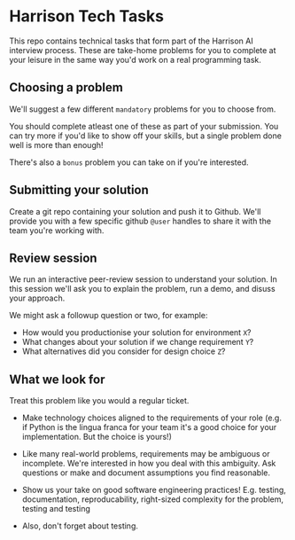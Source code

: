 # Harrison Tech Tasks

This repo contains technical tasks that form part of the Harrison AI interview process.
These are take-home problems for you to complete at your leisure in the same way you'd work on a real programming task.

## Choosing a problem

We'll suggest a few different `mandatory` problems for you to choose from.

You should complete atleast one of these as part of your submission. You can try more if you'd like to show off your skills, but a single problem done well is more than enough!

There's also a `bonus` problem you can take on if you're interested.

## Submitting your solution

Create a git repo containing your solution and push it to Github.
We'll provide you with a few specific github `@user` handles to share it with the team you're working with.

## Review session

We run an interactive peer-review session to understand your solution.
In this session we'll ask you to explain the problem, run a demo, and disuss your approach.

We might ask a followup question or two, for example:
- How would you productionise your solution for environment `X`?
- What changes about your solution if we change requirement `Y`?
- What alternatives did you consider for design choice `Z`?

## What we look for

Treat this problem like you would a regular ticket.

- Make technology choices aligned to the requirements of your role (e.g. if Python is the lingua franca for your team it's a good choice for your implementation. But the choice is yours!)

- Like many real-world problems, requirements may be ambiguous or incomplete. We're interested in how you deal with this ambiguity. Ask questions or make and document assumptions you find reasonable.

- Show us your take on good software engineering practices! E.g. testing, documentation, reproducability, right-sized complexity for the problem, testing and testing

- Also, don't forget about testing.
